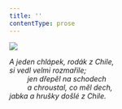```yaml
---
title: ''
contentType: prose
---
```


<section>

![](../Images/052.jpg)

_A jeden chlápek, rodák z Chile,  
si vedl velmi rozmařile;  
         jen dřepěl na schodech  
         a chroustal, co měl dech,  
jabka a hrušky došlé z Chile._

</section>
